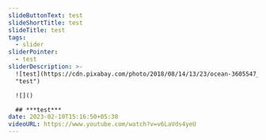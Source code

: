 ```yaml
---
slideButtonText: test
slideShortTitle: test
slideTitle: test
tags:
  - slider
sliderPointer:
  - test
sliderDescription: >-
  ![test](https://cdn.pixabay.com/photo/2018/08/14/13/23/ocean-3605547__480.jpg
  "test")

  ![]()

  ## ***t﻿est***
date: 2023-02-10T15:16:50+05:30
videoURL: https://www.youtube.com/watch?v=v6LaVds4yeU
---
```

